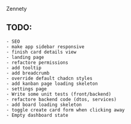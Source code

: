 Zennety

## TODO:
    - SEO
    - make app sidebar responsive
    - finish card details view
    - landing page
    - refactore permissions
    - add tooltip
    - add breadcrumb
    - override default chadcn styles
    - add kanban page loading skeleton
    - settings page
    - Write some unit tests (front/backend)
    - refactore backend code (dtos, services)
    - add board loading skeleton
    - toggle create card form when clicking away
    - Empty dashboard state